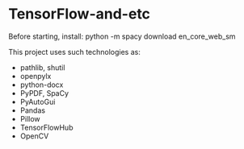 # TensorFlow-and-etc
    
Before starting, install:
python -m spacy download en_core_web_sm

This project uses such technologies as:<br>
- pathlib, shutil
- openpylx
- python-docx
- PyPDF, SpaCy
- PyAutoGui
- Pandas
- Pillow
- TensorFlowHub
- OpenCV
